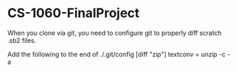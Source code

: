# CS-1060-FinalProject

When you clone via git, you need to configure git to properly diff scratch .sb2 files.

Add the following to the end of ./.git/config
[diff "zip"]
        textconv = unzip -c -a

